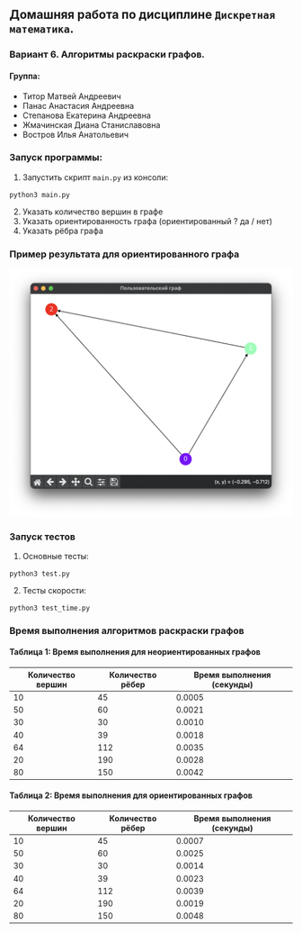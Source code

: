 ## Домашняя работа по дисциплине `Дискретная математика`.

### Вариант 6. Алгоритмы раскраски графов.

#### Группа:

- Титор Матвей Андреевич
- Панас Анастасия Андреевна
- Степанова Екатерина Андреевна
- Жмачинская Диана Станиславовна
- Востров Илья Анатольевич

### Запуск программы:

1) Запустить скрипт `main.py` из консоли:

```shell
python3 main.py
```
2) Указать количество вершин в графе
3) Указать ориентированность графа (ориентированный ? да / нет)
4) Указать рёбра графа

### Пример результата для ориентированного графа

<img src="img/result.png">

### Запуск тестов
1) Основные тесты: 
```shell
python3 test.py
```
2) Тесты скорости:
```shell
python3 test_time.py
```

### Время выполнения алгоритмов раскраски графов

#### Таблица 1: Время выполнения для неориентированных графов

| Количество вершин | Количество рёбер | Время выполнения (секунды) |
|-------------------|------------------|----------------------------|
| 10                | 45               | 0.0005                     |
| 50                | 60               | 0.0021                     |
| 30                | 30               | 0.0010                     |
| 40                | 39               | 0.0018                     |
| 64                | 112              | 0.0035                     |
| 20                | 190              | 0.0028                     |
| 80                | 150              | 0.0042                     |

#### Таблица 2: Время выполнения для ориентированных графов

| Количество вершин | Количество рёбер | Время выполнения (секунды) |
|-------------------|------------------|----------------------------|
| 10                | 45               | 0.0007                     |
| 50                | 60               | 0.0025                     |
| 30                | 30               | 0.0014                     |
| 40                | 39               | 0.0023                     |
| 64                | 112              | 0.0039                     |
| 20                | 190              | 0.0019                     |
| 80                | 150              | 0.0048                     |


